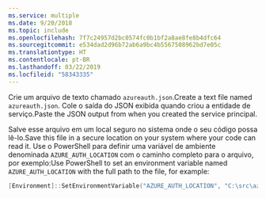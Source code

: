 ```yaml
---
ms.service: multiple
ms.date: 9/20/2018
ms.topic: include
ms.openlocfilehash: 7f7c24957d2bc0574fc0b1bf2a8ae8fe8b4dfc64
ms.sourcegitcommit: e534dad2d96b72ab6a9bc4b5567508962bd7e05c
ms.translationtype: HT
ms.contentlocale: pt-BR
ms.lasthandoff: 03/22/2019
ms.locfileid: "58343335"
---
```

<span data-ttu-id="a7f14-101">Crie um arquivo de texto chamado `azureauth.json`.</span><span class="sxs-lookup"><span data-stu-id="a7f14-101">Create a text file named `azureauth.json`.</span></span> <span data-ttu-id="a7f14-102">Cole o saída do JSON exibida quando criou a entidade de serviço.</span><span class="sxs-lookup"><span data-stu-id="a7f14-102">Paste the JSON output from when you created the service principal.</span></span>

<span data-ttu-id="a7f14-103">Salve esse arquivo em um local seguro no sistema onde o seu código possa lê-lo.</span><span class="sxs-lookup"><span data-stu-id="a7f14-103">Save this file in a secure location on your system where your code can read it.</span></span> <span data-ttu-id="a7f14-104">Use o PowerShell para definir uma variável de ambiente denominada `AZURE_AUTH_LOCATION` com o caminho completo para o arquivo, por exemplo:</span><span class="sxs-lookup"><span data-stu-id="a7f14-104">Use PowerShell to set an environment variable named `AZURE_AUTH_LOCATION` with the full path to the file, for example:</span></span>

```powershell
[Environment]::SetEnvironmentVariable("AZURE_AUTH_LOCATION", "C:\src\azureauth.json", "User")
```
